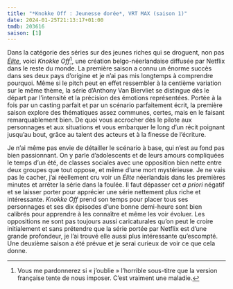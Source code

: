 ```yaml
---
title: "*Knokke Off : Jeunesse dorée*, VRT MAX (saison 1)"
date: 2024-01-25T21:13:17+01:00
tmdb: 203616 
saison: [1]
---
```


Dans la catégorie des séries sur des jeunes riches qui se droguent, non pas [*Élite*](https://voiretmanger.fr/elite-madrona-montero-netflix/), voici *Knokke Off*[^1], une création belgo-néerlandaise diffusée par Netflix dans le reste du monde. La première saison a connu un énorme succès dans ses deux pays d’origine et je n’ai pas mis longtemps à comprendre pourquoi. Même si le pitch peut en effet ressembler à la centième variation sur le même thème, la série d’Anthony Van Biervliet se distingue dès le départ par l’intensité et la précision des émotions représentées. Portée à la fois par un casting parfait et par un scénario parfaitement écrit, la première saison explore des thématiques assez communes, certes, mais en le faisant remarquablement bien. De quoi vous accrocher dès le pilote aux personnages et aux situations et vous embarquer le long d’un récit poignant jusqu’au bout, grâce au talent des acteurs et à la finesse de l’écriture. 

Je n’ai même pas envie de détailler le scénario à base, qui n’est au fond pas bien passionnant. On y parle d’adolescents et de leurs amours compliquées le temps d’un été, de classes sociales avec une opposition bien nette entre deux groupes que tout oppose, et même d’une mort mystérieuse. Je ne vais pas le cacher, j’ai réellement cru voir un *Élite* néerlandais dans les premières minutes et arrêter la série dans la foulée. Il faut dépasser cet *a priori* négatif et se laisser porter pour apprécier une série nettement plus riche et intéressante. *Knokke Off* prend son temps pour placer tous ses personnages et ses dix épisodes d’une bonne demi-heure sont bien calibrés pour apprendre à les connaître et même les voir évoluer. Les oppositions ne sont pas toujours aussi caricaturales qu’on peut le croire initialement et sans prétendre que la série portée par Netflix est d’une grande profondeur, je l’ai trouvé elle aussi plus intéressante qu’escompté. Une deuxième saison a été prévue et je serai curieux de voir ce que cela donne. 


[^1]: Vous me pardonnerez si « j’oublie » l’horrible sous-titre que la version française tente de nous imposer. C’est vraiment une maladie.